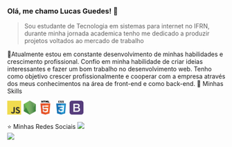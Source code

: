 ### Olá, me chamo <strong>Lucas Guedes!</strong> 👋

> Sou estudante de Tecnologia em sistemas para internet no IFRN, durante minha jornada academica tenho me dedicado a produzir projetos voltados ao mercado de trabalho

🔭Atualmente estou em constante desenvolvimento de minhas habilidades e crescimento profissional. Confio em minha habilidade de criar ideias interessantes e fazer um bom trabalho no desenvolvimento web. Tenho como objetivo crescer profissionalmente e cooperar com a empresa através dos meus conhecimentos na área de front-end e como back-end.
🚀 Minhas Skills

<code><img height="32" src="https://raw.githubusercontent.com/github/explore/80688e429a7d4ef2fca1e82350fe8e3517d3494d/topics/javascript/javascript.png" alt="Javascript"/></code>
<code><img height="32" src="https://raw.githubusercontent.com/github/explore/80688e429a7d4ef2fca1e82350fe8e3517d3494d/topics/nodejs/nodejs.png" alt="Nodejs"/></code>
<code><img height="32" src="https://raw.githubusercontent.com/github/explore/80688e429a7d4ef2fca1e82350fe8e3517d3494d/topics/html/html.png" alt="HTML5"/></code>
<code><img height="32" src="https://raw.githubusercontent.com/github/explore/80688e429a7d4ef2fca1e82350fe8e3517d3494d/topics/css/css.png" alt="CSS"/></code>
<code><img height="32" src="https://raw.githubusercontent.com/github/explore/80688e429a7d4ef2fca1e82350fe8e3517d3494d/topics/bootstrap/bootstrap.png" alt="Bootstrap"/></code>

⭐ Minhas Redes Sociais
<a href="https://www.linkedin.com/in/lucas-guedes-0b58a61b0/?originalSubdomain=br" target="_blank"><img loading="lazy" src="https://img.shields.io/badge/-LinkedIn-%230077B5?style=for-the-badge&logo=linkedin&logoColor=white" target="_blank"></a>   
<a href="https://instagram.com/lucasg_guedess" target="_blank"><img loading="lazy" src="https://img.shields.io/badge/-Instagram-%23E4405F?style=for-the-badge&logo=instagram&logoColor=white" target="_blank"></a>

